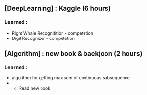 ## [DeepLearning] : Kaggle (6 hours)
### Learned : 
- Right Whale Recognitition - competetion
- Digit Recognizer - competetion

## [Algorithm] : new book & baekjoon (2 hours)
### Learned : 
- algorithm for getting max sum of continuous subsequence 
- + Read new book
